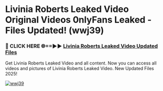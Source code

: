 # Livinia Roberts Leaked Video Original Videos 0nlyFans Leaked - Files Updated! (wwj39)

<h3>🔴 CLICK HERE 🌐==►► <a href="https://tinyurl.com/2wckxsce" rel="nofollow">Livinia Roberts Leaked Video Updated Files</a></h3>

Get Livinia Roberts Leaked Video and all content. Now you can access all videos and pictures of Livinia Roberts Leaked Video. New Updated Files 2025!

[![wwj39](https://i.imgur.com/AFduVYN.gif)](https://tinyurl.com/2wckxsce)

